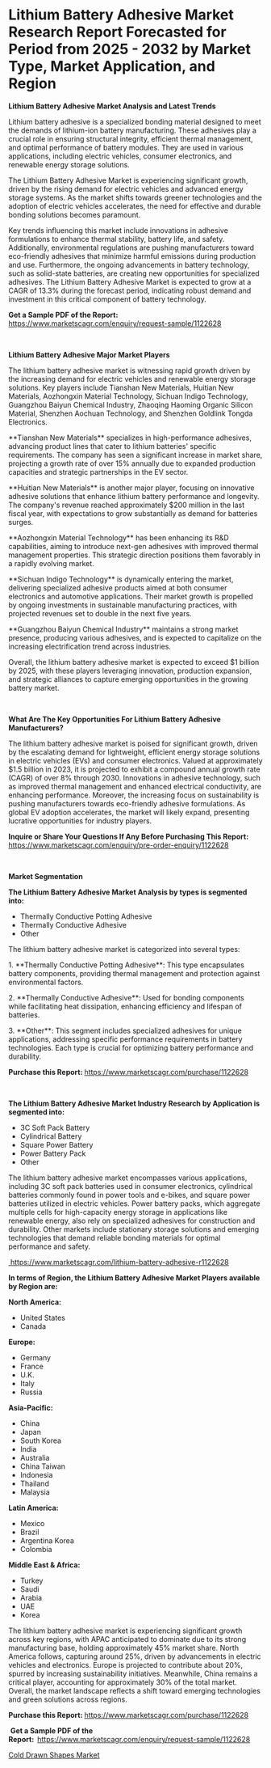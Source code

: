 <p><h1>Lithium Battery Adhesive Market Research Report Forecasted for Period from 2025 -  2032 by Market Type, Market Application, and Region</h1></p><p><strong>Lithium Battery Adhesive Market Analysis and Latest Trends</strong></p>
<p><p>Lithium battery adhesive is a specialized bonding material designed to meet the demands of lithium-ion battery manufacturing. These adhesives play a crucial role in ensuring structural integrity, efficient thermal management, and optimal performance of battery modules. They are used in various applications, including electric vehicles, consumer electronics, and renewable energy storage solutions.</p><p>The Lithium Battery Adhesive Market is experiencing significant growth, driven by the rising demand for electric vehicles and advanced energy storage systems. As the market shifts towards greener technologies and the adoption of electric vehicles accelerates, the need for effective and durable bonding solutions becomes paramount. </p><p>Key trends influencing this market include innovations in adhesive formulations to enhance thermal stability, battery life, and safety. Additionally, environmental regulations are pushing manufacturers toward eco-friendly adhesives that minimize harmful emissions during production and use. Furthermore, the ongoing advancements in battery technology, such as solid-state batteries, are creating new opportunities for specialized adhesives. The Lithium Battery Adhesive Market is expected to grow at a CAGR of 13.3% during the forecast period, indicating robust demand and investment in this critical component of battery technology.</p></p>
<p><strong>Get a Sample PDF of the Report:&nbsp;</strong> <a href="https://www.marketscagr.com/enquiry/request-sample/1122628?utm_campaign=2215&utm_medium=2&utm_source=Github&utm_content=ia&utm_term=05022025&utm_id=lithium-battery-adhesive">https://www.marketscagr.com/enquiry/request-sample/1122628</a></p>
<p>&nbsp;</p>
<p><strong>Lithium Battery Adhesive Major Market Players</strong></p>
<p><p>The lithium battery adhesive market is witnessing rapid growth driven by the increasing demand for electric vehicles and renewable energy storage solutions. Key players include Tianshan New Materials, Huitian New Materials, Aozhongxin Material Technology, Sichuan Indigo Technology, Guangzhou Baiyun Chemical Industry, Zhaoqing Haoming Organic Silicon Material, Shenzhen Aochuan Technology, and Shenzhen Goldlink Tongda Electronics.</p><p>**Tianshan New Materials** specializes in high-performance adhesives, advancing product lines that cater to lithium batteries' specific requirements. The company has seen a significant increase in market share, projecting a growth rate of over 15% annually due to expanded production capacities and strategic partnerships in the EV sector.</p><p>**Huitian New Materials** is another major player, focusing on innovative adhesive solutions that enhance lithium battery performance and longevity. The company's revenue reached approximately $200 million in the last fiscal year, with expectations to grow substantially as demand for batteries surges.</p><p>**Aozhongxin Material Technology** has been enhancing its R&D capabilities, aiming to introduce next-gen adhesives with improved thermal management properties. This strategic direction positions them favorably in a rapidly evolving market.</p><p>**Sichuan Indigo Technology** is dynamically entering the market, delivering specialized adhesive products aimed at both consumer electronics and automotive applications. Their market growth is propelled by ongoing investments in sustainable manufacturing practices, with projected revenues set to double in the next five years.</p><p>**Guangzhou Baiyun Chemical Industry** maintains a strong market presence, producing various adhesives, and is expected to capitalize on the increasing electrification trend across industries.</p><p>Overall, the lithium battery adhesive market is expected to exceed $1 billion by 2025, with these players leveraging innovation, production expansion, and strategic alliances to capture emerging opportunities in the growing battery market.</p></p>
<p>&nbsp;</p>
<p><strong>What Are The Key Opportunities For Lithium Battery Adhesive Manufacturers?</strong></p>
<p><p>The lithium battery adhesive market is poised for significant growth, driven by the escalating demand for lightweight, efficient energy storage solutions in electric vehicles (EVs) and consumer electronics. Valued at approximately $1.5 billion in 2023, it is projected to exhibit a compound annual growth rate (CAGR) of over 8% through 2030. Innovations in adhesive technology, such as improved thermal management and enhanced electrical conductivity, are enhancing performance. Moreover, the increasing focus on sustainability is pushing manufacturers towards eco-friendly adhesive formulations. As global EV adoption accelerates, the market will likely expand, presenting lucrative opportunities for industry players.</p></p>
<p><strong>Inquire or Share Your Questions If Any Before Purchasing This Report:</strong> <a href="https://www.marketscagr.com/enquiry/pre-order-enquiry/1122628?utm_campaign=2215&utm_medium=2&utm_source=Github&utm_content=ia&utm_term=05022025&utm_id=lithium-battery-adhesive">https://www.marketscagr.com/enquiry/pre-order-enquiry/1122628</a></p>
<p>&nbsp;</p>
<p><strong>Market Segmentation</strong></p>
<p><strong>The Lithium Battery Adhesive Market Analysis by types is segmented into:</strong></p>
<p><ul><li>Thermally Conductive Potting Adhesive</li><li>Thermally Conductive Adhesive</li><li>Other</li></ul></p>
<p><p>The lithium battery adhesive market is categorized into several types: </p><p>1. **Thermally Conductive Potting Adhesive**: This type encapsulates battery components, providing thermal management and protection against environmental factors. </p><p>2. **Thermally Conductive Adhesive**: Used for bonding components while facilitating heat dissipation, enhancing efficiency and lifespan of batteries. </p><p>3. **Other**: This segment includes specialized adhesives for unique applications, addressing specific performance requirements in battery technologies. Each type is crucial for optimizing battery performance and durability.</p></p>
<p><strong>Purchase this Report:&nbsp;</strong><a href="https://www.marketscagr.com/purchase/1122628?utm_campaign=2215&utm_medium=2&utm_source=Github&utm_content=ia&utm_term=05022025&utm_id=lithium-battery-adhesive">https://www.marketscagr.com/purchase/1122628</a></p>
<p>&nbsp;</p>
<p><strong>The Lithium Battery Adhesive Market Industry Research by Application is segmented into:</strong></p>
<p><ul><li>3C Soft Pack Battery</li><li>Cylindrical Battery</li><li>Square Power Battery</li><li>Power Battery Pack</li><li>Other</li></ul></p>
<p><p>The lithium battery adhesive market encompasses various applications, including 3C soft pack batteries used in consumer electronics, cylindrical batteries commonly found in power tools and e-bikes, and square power batteries utilized in electric vehicles. Power battery packs, which aggregate multiple cells for high-capacity energy storage in applications like renewable energy, also rely on specialized adhesives for construction and durability. Other markets include stationary storage solutions and emerging technologies that demand reliable bonding materials for optimal performance and safety.</p></p>
<p><a href="https://www.marketscagr.com/lithium-battery-adhesive-r1122628?utm_campaign=2215&utm_medium=2&utm_source=Github&utm_content=ia&utm_term=05022025&utm_id=lithium-battery-adhesive">&nbsp;https://www.marketscagr.com/lithium-battery-adhesive-r1122628</a></p>
<p><strong>In terms of Region, the Lithium Battery Adhesive Market Players available by Region are:</strong></p>
<p>
    <p> <strong> North America: </strong>
        <ul>
            <li>United States</li>
            <li>Canada</li>
        </ul>
        </p> 
    <p> <strong> Europe: </strong>
        <ul>
            <li>Germany</li>
            <li>France</li>
            <li>U.K.</li>
            <li>Italy</li>
            <li>Russia</li>
        </ul>
        </p> 
    <p> <strong> Asia-Pacific: </strong>
        <ul>
            <li>China</li>
            <li>Japan</li>
            <li>South Korea</li>
            <li>India</li>
            <li>Australia</li>
            <li>China Taiwan</li>
            <li>Indonesia</li>
            <li>Thailand</li>
            <li>Malaysia</li>
        </ul>
        </p> 
    <p> <strong> Latin America: </strong>
        <ul>
            <li>Mexico</li>
            <li>Brazil</li>
            <li>Argentina Korea</li>
            <li>Colombia</li>
        </ul>
        </p> 
    <p> <strong> Middle East & Africa: </strong>
        <ul>
            <li>Turkey</li>
            <li>Saudi</li>
            <li>Arabia</li>
            <li>UAE</li>
            <li>Korea</li>
        </ul>
    </p>
    </p>
<p><p>The lithium battery adhesive market is experiencing significant growth across key regions, with APAC anticipated to dominate due to its strong manufacturing base, holding approximately 45% market share. North America follows, capturing around 25%, driven by advancements in electric vehicles and electronics. Europe is projected to contribute about 20%, spurred by increasing sustainability initiatives. Meanwhile, China remains a critical player, accounting for approximately 30% of the total market. Overall, the market landscape reflects a shift toward emerging technologies and green solutions across regions.</p></p>
<p><strong>Purchase this Report: </strong><a href="https://www.marketscagr.com/purchase/1122628?utm_campaign=2215&utm_medium=2&utm_source=Github&utm_content=ia&utm_term=05022025&utm_id=lithium-battery-adhesive">https://www.marketscagr.com/purchase/1122628</a></p>
<p>&nbsp;<strong>Get a Sample PDF of the Report:&nbsp;&nbsp;</strong><a href="https://www.marketscagr.com/enquiry/request-sample/1122628?utm_campaign=2215&utm_medium=2&utm_source=Github&utm_content=ia&utm_term=05022025&utm_id=lithium-battery-adhesive">https://www.marketscagr.com/enquiry/request-sample/1122628</a></p>
<p><strong></strong></p>
<p><p><a href="https://github.com/WashimHussain441/Market-Research-Report-List-1/blob/main/cold-drawn-shapes-market.md?utm_campaign=2215&utm_medium=2&utm_source=Github&utm_content=ia&utm_term=05022025&utm_id=lithium-battery-adhesive">Cold Drawn Shapes Market</a></p></p>